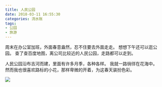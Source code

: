 ```yaml
---
title: 人民公园
date: 2018-03-11 16:55:30
categories: 流水账
tags:
- 公园
- 旅游
---
```


周末在办公室加班，外面春意盎然，忍不住要去外面走走。
想想下午还可以逛公园。
查了查百度地图，离公司比较近的人民公园，走路都可以走到。

人民公园沿布吉河而建，里面有许多月季，各种各样。
我就一路徜徉在花海中。
然而我也很喜欢路标的小花，那样卑微的开着，为这春天装扮色彩。

![](小花.jpg)